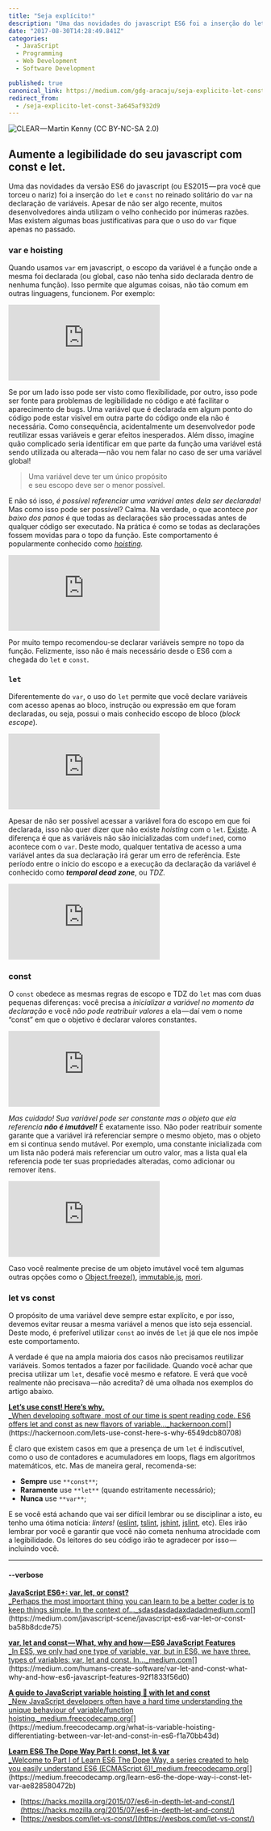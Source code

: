 ```yaml
---
title: "Seja explícito!"
description: "Uma das novidades do javascript ES6 foi a inserção do let e const no reinado solitário do var na declaração de variáveis."
date: "2017-08-30T14:28:49.841Z"
categories: 
  - JavaScript
  - Programming
  - Web Development
  - Software Development

published: true
canonical_link: https://medium.com/gdg-aracaju/seja-explicito-let-const-3a645af932d9
redirect_from:
  - /seja-explicito-let-const-3a645af932d9
---
```


![[CLEAR ](https://www.flickr.com/photos/coofdy/14816686262/)— Martin Kenny (CC BY-NC-SA 2.0)](./asset-1.jpeg)

## Aumente a legibilidade do seu javascript com const e let.

Uma das novidades da versão ES6 do javascript (ou ES2015 — pra você que torceu o nariz) foi a inserção do `let` e `const` no reinado solitário do `var` na declaração de variáveis. Apesar de não ser algo recente, muitos desenvolvedores ainda utilizam o velho conhecido por inúmeras razões. Mas existem algumas boas justificativas para que o uso do `var` fique apenas no passado.

### var e hoisting

Quando usamos `var` em javascript, o escopo da variável é a função onde a mesma foi declarada (ou global, caso não tenha sido declarada dentro de nenhuma função). Isso permite que algumas coisas, não tão comum em outras linguagens, funcionem. Por exemplo:

<Embed src="https://gist.github.com/gabrielaraujof/e15ea77d231f5f9320944204d6d63bbf.js" aspectRatio={0.357} caption="Escopo da variável quando declarada com var" />

Se por um lado isso pode ser visto como flexibilidade, por outro, isso pode ser fonte para problemas de legibilidade no código e até facilitar o aparecimento de bugs. Uma variável que é declarada em algum ponto do código pode estar visível em outra parte do código onde ela não é necessária. Como consequência, acidentalmente um desenvolvedor pode reutilizar essas variáveis e gerar efeitos inesperados. Além disso, imagine quão complicado seria identificar em que parte da função uma variável está sendo utilizada ou alterada — não vou nem falar no caso de ser uma variável global!

> Uma variável deve ter um único propósito e seu escopo deve ser o menor possível.

E não só isso, _é possível referenciar uma variável antes dela ser declarada!_ Mas como isso pode ser possível? Calma. Na verdade, o que acontece _por baixo dos panos_ é que todas as declarações são processadas antes de qualquer código ser executado. Na prática é como se todas as declarações fossem movidas para o topo da função. Este comportamento é popularmente conhecido como [_hoisting_](https://developer.mozilla.org/en-US/docs/Web/JavaScript/Reference/Statements/var#var_hoisting)_._

<Embed src="https://gist.github.com/gabrielaraujof/d680f6f61737f419779d51a30cc90f31.js" aspectRatio={0.357} caption="Hoisting e declarações com var" />

Por muito tempo recomendou-se declarar variáveis sempre no topo da função. Felizmente, isso não é mais necessário desde o ES6 com a chegada do `let` e `const`.

### `let`

Diferentemente do `var`, o uso do `let` permite que você declare variáveis com acesso apenas ao bloco, instrução ou expressão em que foram declaradas, ou seja, possui o mais conhecido escopo de bloco (_block escope_).

<Embed src="https://gist.github.com/gabrielaraujof/497fdd65443e2e67e5d0d3536f26b28f.js" aspectRatio={0.357} caption="let e escopo de bloco" />

Apesar de não ser possível acessar a variável fora do escopo em que foi declarada, isso não quer dizer que não existe _hoisting_ com o `let`. [Existe](https://stackoverflow.com/a/31222689/1704862). A diferença é que as variáveis não são inicializadas com `undefined`, como acontece com o `var`. Deste modo, qualquer tentativa de acesso a uma variável antes da sua declaração irá gerar um erro de referência. Este período entre o início do escopo e a execução da declaração da variável é conhecido como **_temporal dead zone_**, ou _TDZ._

<Embed src="https://gist.github.com/gabrielaraujof/9c884a24f429cd3d4c4054936f6479e4.js" aspectRatio={0.357} caption="_Temporal Dead Zone_" />

### const

O `const` obedece as mesmas regras de escopo e TDZ do `let` mas com duas pequenas diferenças: você precisa a _inicializar a variável no momento da declaração_ e você _não pode reatribuir valores_ a ela — daí vem o nome “const” em que o objetivo é declarar valores constantes.

<Embed src="https://gist.github.com/gabrielaraujof/135de8817ba5b261df80e2843ce4f957.js" aspectRatio={0.357} caption="Escopo e TDZ em declarações com const" />

_Mas cuidado! Sua variável pode ser constante mas o objeto que ela referencia_ **_não é imutável!_** É exatamente isso. Não poder reatribuir somente garante que a variável irá referenciar sempre o mesmo objeto, mas o objeto em si continua sendo mutável. Por exemplo, uma constante inicializada com um lista não poderá mais referenciar um outro valor, mas a lista qual ela referencia pode ter suas propriedades alteradas, como adicionar ou remover itens.

<Embed src="https://gist.github.com/gabrielaraujof/0c13b6c64da5c7ed4253e1eab7d34e0e.js" aspectRatio={0.357} caption="Declarações com const vs imutabilidade" />

Caso você realmente precise de um objeto imutável você tem algumas outras opções como o [Object.freeze()](https://developer.mozilla.org/en/docs/Web/JavaScript/Reference/Global_Objects/Object/freeze), [immutable.js](https://facebook.github.io/immutable-js/), [mori](https://swannodette.github.io/mori/).

### let vs const

O propósito de uma variável deve sempre estar explícito, e por isso, devemos evitar reusar a mesma variável a menos que isto seja essencial. Deste modo, é preferível utilizar `const` ao invés de `let` já que ele nos impõe este comportamento.

A verdade é que na ampla maioria dos casos não precisamos reutilizar variáveis. Somos tentados a fazer por facilidade. Quando você achar que precisa utilizar um `let`, desafie você mesmo e refatore. E verá que você realmente não precisava — não acredita? dê uma olhada nos exemplos do artigo abaixo.

[**Let’s use const! Here’s why.**  
_When developing software, most of our time is spent reading code. ES6 offers let and const as new flavors of variable…_hackernoon.com](https://hackernoon.com/lets-use-const-here-s-why-6549dcb80708 "https://hackernoon.com/lets-use-const-here-s-why-6549dcb80708")[](https://hackernoon.com/lets-use-const-here-s-why-6549dcb80708)

É claro que existem casos em que a presença de um `let` é indiscutível, como o uso de contadores e acumuladores em loops, flags em algoritmos matemáticos, etc. Mas de maneira geral, recomenda-se:

-   **Sempre** use `**const**`;
-   **Raramente** use `**let**` (quando estritamente necessário);
-   **Nunca** use `**var**`;

E se você está achando que vai ser difícil lembrar ou se disciplinar a isto, eu tenho uma ótima notícia: _linters!_ ([eslint](https://eslint.org/), [tslint](https://palantir.github.io/tslint/), [jshint](https://jshint.com/), [jslint](https://www.jslint.com/), etc). Eles irão lembrar por você e garantir que você não cometa nenhuma atrocidade com a legibilidade. Os leitores do seu código irão te agradecer por isso — incluindo você.

---

#### \--verbose

[**JavaScript ES6+: var, let, or const?**  
_Perhaps the most important thing you can learn to be a better coder is to keep things simple. In the context of…_sdasdasdadaxdadadmedium.com](https://medium.com/javascript-scene/javascript-es6-var-let-or-const-ba58b8dcde75 "https://medium.com/javascript-scene/javascript-es6-var-let-or-const-ba58b8dcde75")[](https://medium.com/javascript-scene/javascript-es6-var-let-or-const-ba58b8dcde75)

[**var, let and const — What, why and how — ES6 JavaScript Features**  
_In ES5, we only had one type of variable, var, but in ES6, we have three. types of variables: var, let and const. In…_medium.com](https://medium.com/humans-create-software/var-let-and-const-what-why-and-how-es6-javascript-features-92f1833f56d0 "https://medium.com/humans-create-software/var-let-and-const-what-why-and-how-es6-javascript-features-92f1833f56d0")[](https://medium.com/humans-create-software/var-let-and-const-what-why-and-how-es6-javascript-features-92f1833f56d0)

[**A guide to JavaScript variable hoisting 🚩 with let and const**  
_New JavaScript developers often have a hard time understanding the unique behaviour of variable/function hoisting._medium.freecodecamp.org](https://medium.freecodecamp.org/what-is-variable-hoisting-differentiating-between-var-let-and-const-in-es6-f1a70bb43d "https://medium.freecodecamp.org/what-is-variable-hoisting-differentiating-between-var-let-and-const-in-es6-f1a70bb43d")[](https://medium.freecodecamp.org/what-is-variable-hoisting-differentiating-between-var-let-and-const-in-es6-f1a70bb43d)

[**Learn ES6 The Dope Way Part I: const, let & var**  
_Welcome to Part I of Learn ES6 The Dope Way, a series created to help you easily understand ES6 (ECMAScript 6)!_medium.freecodecamp.org](https://medium.freecodecamp.org/learn-es6-the-dope-way-i-const-let-var-ae828580472b "https://medium.freecodecamp.org/learn-es6-the-dope-way-i-const-let-var-ae828580472b")[](https://medium.freecodecamp.org/learn-es6-the-dope-way-i-const-let-var-ae828580472b)

-   [https://hacks.mozilla.org/2015/07/es6-in-depth-let-and-const/](https://hacks.mozilla.org/2015/07/es6-in-depth-let-and-const/)
-   [https://wesbos.com/let-vs-const/](https://wesbos.com/let-vs-const/)

